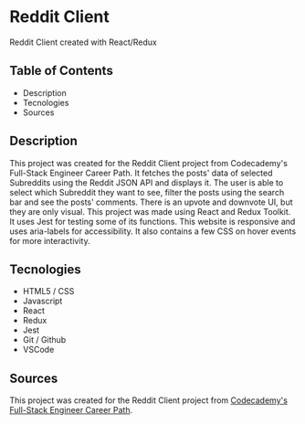 # Reddit Client

Reddit Client created with React/Redux

## Table of Contents

+ Description
+ Tecnologies
+ Sources

## Description

This project was created for the Reddit Client project from Codecademy's Full-Stack Engineer Career Path.
It fetches the posts' data of selected Subreddits using the Reddit JSON API and displays it.
The user is able to select which Subreddit they want to see, filter the posts using the search bar and see the posts' comments.
There is an upvote and downvote UI, but they are only visual.
This project was made using React and Redux Toolkit.
It uses Jest for testing some of its functions.
This website is responsive and uses aria-labels for accessibility.
It also contains a few CSS on hover events for more interactivity.

## Tecnologies

+ HTML5 / CSS
+ Javascript
+ React
+ Redux
+ Jest
+ Git / Github
+ VSCode

## Sources

This project was created for the Reddit Client project from [Codecademy's Full-Stack Engineer Career Path](https://www.codecademy.com/learn/paths/full-stack-engineer-career-path).
